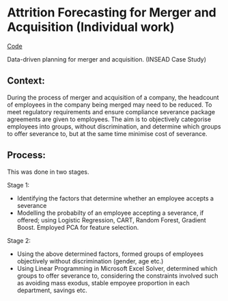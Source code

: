 # Attrition Forecasting for Merger and Acquisition (Individual work)
[Code](https://github.com/SoumyaO/Attrition-forecasting-for-merger/blob/main/OgotiSoumyaSMM750.ipynb)

Data-driven planning for merger and acquisition. (INSEAD Case Study)

## Context:
During the process of merger and acquisition of a company, the headcount of employees in the company being merged may need to be reduced. To meet regulatory requirements and ensure compliance severance package agreements are given to employees. The aim is to objectively categorise employees into groups, without discrimination, and determine which groups to offer severance to, but at the same time minimise cost of severance.

## Process:
This was done in two stages.

Stage 1:
- Identifying the factors that determine whether an employee accepts a severance
- Modelling the probabilty of an employee accepting a severance, if offered; using Logistic Regression, CART, Random Forest, Gradient Boost. Employed PCA for feature selection.

Stage 2: 
- Using the above determined factors, formed groups of employees objectively without discrimination (gender, age etc.)
- Using Linear Programming in Microsoft Excel Solver, determined which groups to offer severance to, considering the constraints involved such as avoiding mass exodus, stable empoyee proportion in each department, savings etc.
